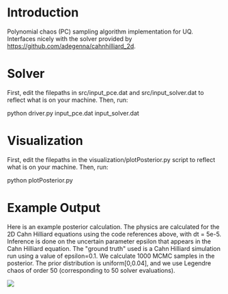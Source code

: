 # Introduction
Polynomial chaos (PC) sampling algorithm implementation for UQ. Interfaces nicely with the solver provided by https://github.com/adegenna/cahnhilliard_2d.

# Solver
First, edit the filepaths in src/input_pce.dat and src/input_solver.dat to reflect what is on your machine. Then, run:

python driver.py input_pce.dat input_solver.dat

# Visualization
First, edit the filepaths in the visualization/plotPosterior.py script to reflect what is on your machine. Then, run:

python plotPosterior.py

# Example Output
Here is an example posterior calculation. The physics are calculated for the 2D Cahn Hilliard equations using the code references above, with dt = 5e-5. Inference is done on the uncertain parameter epsilon that appears in the Cahn Hilliard equation. The "ground truth" used is a Cahn Hilliard simulation run using a value of epsilon=0.1. We calculate 1000 MCMC samples in the posterior. The prior distribution is uniform[0,0.04], and we use Legendre chaos of order 50 (corresponding to 50 solver evaluations).

<img src="https://github.com/adegenna/mcmc/blob/master/pce.png">
